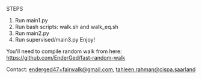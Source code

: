 STEPS
1. Run main1.py
2. Run bash scripts: walk.sh and walk_eq.sh
3. Run main2.py
4. Run supervised/main3.py
Enjoy!

You'll need to compile random walk from here: https://github.com/EnderGed/fast-random-walk

Contact: enderged47+fairwalk@gmail.com, tahleen.rahman@cispa.saarland
